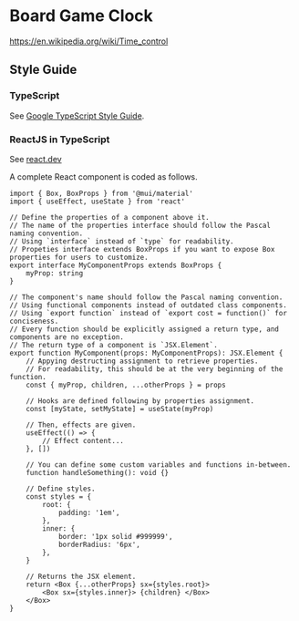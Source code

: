 # Board Game Clock

https://en.wikipedia.org/wiki/Time_control

## Style Guide

### TypeScript

See [Google TypeScript Style Guide](https://google.github.io/styleguide/tsguide.html).

### ReactJS in TypeScript

See [react.dev](https://github.com/reactjs/react.dev)

A complete React component is coded as follows.
~~~tsx
import { Box, BoxProps } from '@mui/material'
import { useEffect, useState } from 'react'

// Define the properties of a component above it.
// The name of the properties interface should follow the Pascal naming convention.
// Using `interface` instead of `type` for readability.
// Propeties interface extends BoxProps if you want to expose Box properties for users to customize.
export interface MyComponentProps extends BoxProps {
    myProp: string
}

// The component's name should follow the Pascal naming convention.
// Using functional components instead of outdated class components.
// Using `export function` instead of `export cost = function()` for conciseness.
// Every function should be explicitly assigned a return type, and components are no exception.
// The return type of a component is `JSX.Element`.
export function MyComponent(props: MyComponentProps): JSX.Element {
    // Appying destructing assignment to retrieve properties.
    // For readability, this should be at the very beginning of the function.
    const { myProp, children, ...otherProps } = props

    // Hooks are defined following by properties assignment.
    const [myState, setMyState] = useState(myProp)

    // Then, effects are given.
    useEffect(() => {
        // Effect content...
    }, [])
    
    // You can define some custom variables and functions in-between.
    function handleSomething(): void {}

    // Define styles.
    const styles = {
        root: {
            padding: '1em',
        },
        inner: {
            border: '1px solid #999999',
            borderRadius: '6px',
        },
    }

    // Returns the JSX element.
    return <Box {...otherProps} sx={styles.root}>
        <Box sx={styles.inner}> {children} </Box>
    </Box>
}
~~~

